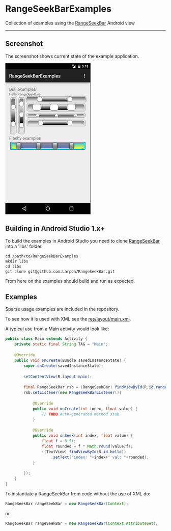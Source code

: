 RangeSeekBarExamples
====================

Collection of examples using the [RangeSeekBar](https://github.com/Larpon/RangeSeekBar) Android view

---
## Screenshot

The screenshot shows current state of the example application.

![RangeSeekBar example application](screenshot.png "RangeSeekBar example application")

## Building in Android Studio 1.x+
To build the examples in Android Studio you need to clone [RangeSeekBar](https://github.com/Larpon/RangeSeekBar) into a 'libs' folder.
```
cd /path/to/RangeSeekBarExamples
mkdir libs
cd libs
git clone git@github.com:Larpon/RangeSeekBar.git
```
From here on the examples should build and run as expected.

## Examples

Sparse usage examples are included in the repository.

To see how it is used with XML see the [res/layout/main.xml](res/layout/main.xml).

A typical use from a Main activity would look like:

```java
public class Main extends Activity {
	private static final String TAG = "Main";

	@Override
	public void onCreate(Bundle savedInstanceState) {
        super.onCreate(savedInstanceState);

        setContentView(R.layout.main);

        final RangeSeekBar rsb = (RangeSeekBar) findViewById(R.id.rangeSeekBarView1);
		rsb.setListener(new RangeSeekBarListener(){

			@Override
			public void onCreate(int index, float value) {
				// TODO Auto-generated method stub
			}

			@Override
			public void onSeek(int index, float value) {
				float f = 0.5f;
				float rounded = f * Math.round(value/f);
				((TextView) findViewById(R.id.hello))
					.setText("index: "+index+" val: "+rounded);
			}

		});
	}
}
```

To instantiate a RangeSeekBar from code without the use of XML do:

```java
RangeSeekBar rangeSeekBar = new RangeSeekBar(Context);
```

or

```java
RangeSeekBar rangeSeekBar = new RangeSeekBar(Context,AttributeSet);
```
